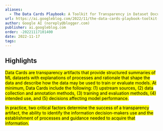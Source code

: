 ```yaml
---
aliases:
  - The Data Cards Playbook: A Toolkit for Transparency in Dataset Documentation
url: https://ai.googleblog.com/2022/11/the-data-cards-playbook-toolkit-for.html
author: Google AI (noreply@blogger.com)
publisher: ai.googleblog.com
order: -20221117101400
date: 2022-11-17
tags:
---
```


## Highlights
<mark>Data Cards are transparency artifacts that provide structured summaries of ML datasets with explanations of processes and rationale that shape the data and describe how the data may be used to train or evaluate models. At minimum, Data Cards include the following: (1) upstream sources, (2) data collection and annotation methods, (3) training and evaluation methods, (4) intended use, and (5) decisions affecting model performance.</mark>

<mark>In practice, two critical factors determine the success of a transparency artifact, the ability to identify the information decision-makers use and the establishment of processes and guidance needed to acquire that information.</mark>

